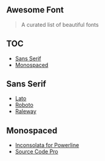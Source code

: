 Awesome Font
------------

> A curated list of beautiful fonts

## TOC

- [Sans Serif](#sans-serif)
- [Monospaced](#monospace)

## Sans Serif

- [Lato](http://www.latofonts.com/lato-free-fonts/)
- [Roboto](http://www.dafont.com/pt/roboto.font)
- [Raleway](https://typekit.com/fonts/raleway)

## Monospaced

- [Inconsolata for Powerline](https://github.com/powerline/fonts/tree/master/Inconsolata)
- [Source Code Pro](https://github.com/adobe-fonts/source-code-pro)
